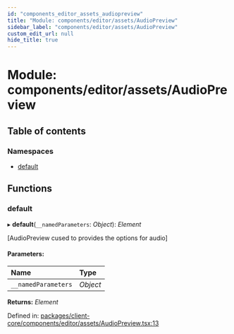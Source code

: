 ```yaml
---
id: "components_editor_assets_audiopreview"
title: "Module: components/editor/assets/AudioPreview"
sidebar_label: "components/editor/assets/AudioPreview"
custom_edit_url: null
hide_title: true
---
```


# Module: components/editor/assets/AudioPreview

## Table of contents

### Namespaces

- [default](components_editor_assets_audiopreview.default.md)

## Functions

### default

▸ **default**(`__namedParameters`: *Object*): *Element*

[AudioPreview cused to provides the options for audio]

#### Parameters:

Name | Type |
:------ | :------ |
`__namedParameters` | *Object* |

**Returns:** *Element*

Defined in: [packages/client-core/components/editor/assets/AudioPreview.tsx:13](https://github.com/xr3ngine/xr3ngine/blob/56376a778/packages/client-core/components/editor/assets/AudioPreview.tsx#L13)
